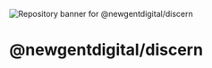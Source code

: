 ![Repository banner for @newgentdigital/discern](https://raw.githubusercontent.com/newgentdigital/.github/refs/heads/develop/banner.png)

# @newgentdigital/discern
